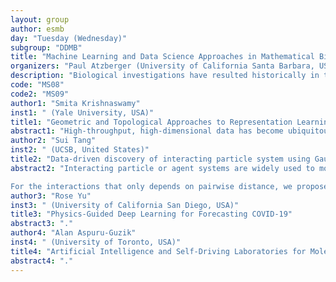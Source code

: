 ```yaml
---
layout: group
author: esmb
day: "Tuesday (Wednesday)"
subgroup: "DDMB"
title: "Machine Learning and Data Science Approaches in Mathematical Biology: Recent Advances and Emerging Topics"
organizers: "Paul Atzberger (University of California Santa Barbara, USA), Smita Krishnaswamy (Yale University, USA), Kevin Lin (University of Arizona, USA)"
description: "Biological investigations have resulted historically in the development of many new methods for data analysis.  This session aims to discuss recent advances both concerning new biological application areas and algorithms drawing on increasingly large datasets and availability of computational resources.  Topic areas include but are not limited to, data-driven modeling, applications of deep learning to problems in biology (sequence analysis, protein folding, experimental design, control), physics-informed machine learning, kernel methods for biological systems, linear and non-linear system identification, hybrid data-driven simulation methods, and other areas.  The session also aims to facilitate discussions on emerging methods and areas for the biological sciences where data analysis is playing increasingly central roles."
code: "MS08"
code2: "MS09"
author1: "Smita Krishnaswamy"
inst1: " (Yale University, USA)"
title1: "Geometric and Topological Approaches to Representation Learning in Biomedical Data"
abstract1: "High-throughput, high-dimensional data has become ubiquitous in the biomedical, health and social sciences as a result of breakthroughs in measurement technologies and data collection. While these large datasets containing millions of observations of cells, peoples, or brain voxels  hold great potential for understanding generative state space of the data, as well as drivers of differentiation, disease and progression, they also pose new challenges in terms of noise, missing data, measurement artifacts, and the so-called “curse of dimensionality.” In this talk, I will cover data geometric and topological approaches to understanding the shape and structure of the data.  First, we show how diffusion geometry and deep learning can be  used to obtain useful representations of the data that enable denoising (MAGIC), dimensionality reduction (PHATE), and factor analysis (Archetypal Analysis Network) of the data.  Next we will show how to learn dynamics from static snapshot data by using a manifold-regularized neural ODE-based optimal transport (TrajectoryNet). Finally, we cover a novel approach to combine diffusion geometry with topology to extract multi-granular features from the data (Diffusion Condensation and Multiscale PHATE) to assist in differential and predictive analysis. On the flip side, we also create a manifold geometry from topological descriptors, and show its applications to neuroscience. Together, we will show a complete framework for exploratory and unsupervised analysis of big biomedical data."
author2: "Sui Tang"
inst2: " (UCSB, United States)"
title2: "Data-driven discovery of interacting particle system using Gaussian processes"
abstract2: "Interacting particle or agent systems are widely used to model complicated collective motions of animal groups in biological science, such as flocking of birds, milling of fish, and swarming of prey. A fundamental goal is to understand the link between individual interaction rules and collective behaviors.  We consider  second-order interacting agent systems and study an inverse problem: given observed data,  can we discover the interaction rule?

For the interactions that only depends on pairwise distance, we propose a learning approach based on Gaussian processes that can simultaneously infer the interaction kernel without assuming a parametric form and learn other unknown parameters in the governing equations. The numerical results on prototype systems, including Cuker-Smale dynamics and fish milling dynamics, show that our approach produced faithful estimators from scarce and noisy trajectory data and made accurate predictions of collective behaviors. This talk is based on the joint work with Jinchao Feng."
author3: "Rose Yu"
inst3: " (University of California San Diego, USA)"
title3: "Physics-Guided Deep Learning for Forecasting COVID-19"
abstract3: "."
author4: "Alan Aspuru-Guzik"
inst4: " (University of Toronto, USA)"
title4: "Artificial Intelligence and Self-Driving Laboratories for Molecular Discovery"
abstract4: "."
---
```

